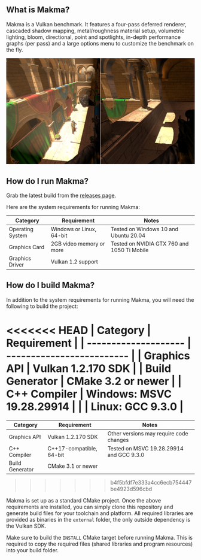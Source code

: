 ## What is Makma?

Makma is a Vulkan benchmark. It features a four-pass deferred renderer, cascaded shadow mapping, metal/roughness material setup, volumetric lighting, bloom, directional, point and spotlights, in-depth performance graphs (per pass) and a large options menu to customize the benchmark on the fly.

![Screenshot](Screenshot.png)


## How do I run Makma?

Grab the latest build from the [releases page](https://github.com/janhsimon/makma/releases).

Here are the system requirements for running Makma:

| **Category**     | **Requirement**          | **Notes**                                   |
| ---------------- | ------------------------ | ------------------------------------------- |
| Operating System | Windows or Linux, 64-bit | Tested on Windows 10 and Ubuntu 20.04       |
| Graphics Card    | 2GB video memory or more | Tested on NVIDIA GTX 760 and 1050 Ti Mobile |
| Graphics Driver  | Vulkan 1.2 support       |                                             |


## How do I build Makma?

In addition to the system requirements for running Makma, you will need the following to build the project:

<<<<<<< HEAD
| **Category**         | **Requirement**           |
| -------------------- | ------------------------- |
| Graphics API         | Vulkan 1.2.170 SDK        |
| Build Generator      | CMake 3.2 or newer        |
| C++ Compiler         | Windows: MSVC 19.28.29914 |
|                      | Linux: GCC 9.3.0          |
=======
| **Category**         | **Requirement**          | **Notes**                                |
| -------------------- | ------------------------ | ---------------------------------------- |
| Graphics API         | Vulkan 1.2.170 SDK       | Other versions may require code changes  |
| C++ Compiler         | C++17-compatible, 64-bit | Tested on MSVC 19.28.29914 and GCC 9.3.0 |
| Build Generator      | CMake 3.1 or newer       |                                          |
>>>>>>> b4f5bfdf7e333a4cc6ecb754447be4923d596cbd

Makma is set up as a standard CMake project. Once the above requirements are installed, you can simply clone this repository and generate build files for your toolchain and platform. All required libraries are provided as binaries in the `external` folder, the only outside dependency is the Vulkan SDK.

Make sure to build the `INSTALL` CMake target before running Makma. This is required to copy the required files (shared libraries and program resources) into your build folder.
